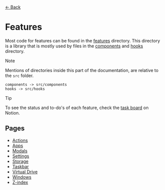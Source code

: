 [← Back](../README.md)

# Features

Most code for features can be found in the [features](../../src/features) directory. This directory is a library that is mostly used by files in the [components](../../src/components) and [hooks](../../src/hooks) directory.

> [!NOTE]
> Mentions of directories inside this part of the documentation, are relative to the `src` folder.
> ```
> components -> src/components
> hooks -> src/hooks
> ```

> [!TIP]
> To see the status and to-do's of each feature, check the [task board](https://prozilla.notion.site/8325fabca1fb4f9885b6d6dfd5aa64c8?v=1a59f7ce50914f5ea711fe6460e52868&pvs=4) on Notion.

## Pages

- [Actions](actions/README.md)
- [Apps](apps/README.md)
- [Modals](modals/README.md)
- [Settings](settings/README.md)
- [Storage](storage/README.md)
- [Taskbar](taskbar/README.md)
- [Virtual Drive](virtual-drive//README.md)
- [Windows](windows/README.md)
- [Z-index](z-index/README.md)